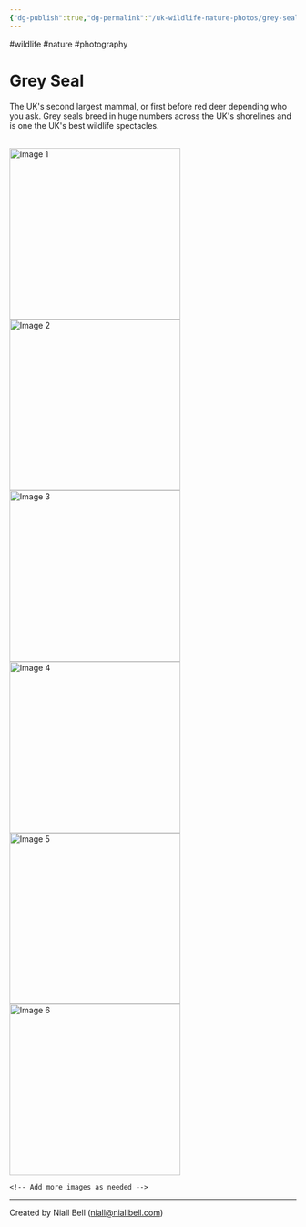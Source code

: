 ```yaml
---
{"dg-publish":true,"dg-permalink":"/uk-wildlife-nature-photos/grey-seal/","permalink":"/uk-wildlife-nature-photos/grey-seal/","title":"Grey Seal","tags":["wildlife","nature","photography"],"noteIcon":"2","created":"2024-04-17T20:44:28.274+01:00","updated":"2024-04-20T10:59:18.823+01:00"}
---
```


#wildlife #nature #photography 
# Grey Seal

The UK's second largest mammal, or first before red deer depending who you ask. Grey seals breed in huge numbers across the UK's shorelines and is one the UK's best wildlife spectacles.

<br>
<div class="gallery">
    <a href="https://i.imgur.com/VLX64Up.jpeg" data-fancybox="gallery">
        <img src="https://i.imgur.com/VLX64Up.jpeg" alt="Image 1" width="300">
    </a>
    <a href="https://i.imgur.com/UudTTEZ.jpeg" data-fancybox="gallery">
        <img src="https://i.imgur.com/UudTTEZ.jpeg" alt="Image 2" width="300">
    </a>
    <a href="https://i.imgur.com/Bzfywot.jpeg" data-fancybox="gallery">
        <img src="https://i.imgur.com/Bzfywot.jpeg" alt="Image 3" width="300">
    </a>
    <a href="https://i.imgur.com/g5O03o7.jpeg" data-fancybox="gallery">
        <img src="https://i.imgur.com/g5O03o7.jpeg" alt="Image 4" width="300">
    </a>
    <a href="https://i.imgur.com/PdqsryR.jpeg" data-fancybox="gallery">
        <img src="https://i.imgur.com/PdqsryR.jpeg" alt="Image 5" width="300">
    </a>
    <a href="https://i.imgur.com/B65Vd5l.jpeg" data-fancybox="gallery">
        <img src="https://i.imgur.com/B65Vd5l.jpeg" alt="Image 6" width="300">
    </a>

    <!-- Add more images as needed -->
</div>



---
Created by Niall Bell (niall@niallbell.com)
